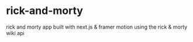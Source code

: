# rick-and-morty
rick and morty app built with next.js &amp; framer motion using the rick &amp; morty wiki api 
